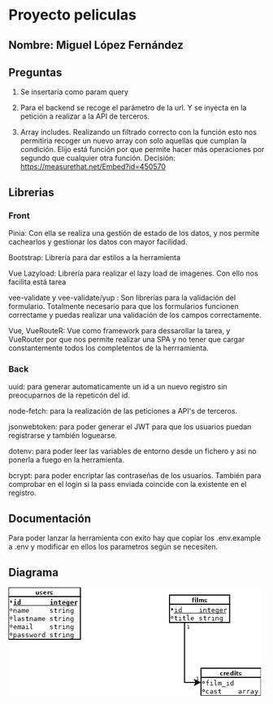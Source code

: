 # Proyecto peliculas

## Nombre: Miguel López Fernández

## Preguntas

1. Se insertaría como param query

2. Para el backend se recoge el parámetro de la url. Y se inyecta en la petición a realizar a la API de terceros.

3. Array includes. Realizando un filtrado correcto con la función esto nos permitiria recoger un nuevo array con solo aquellas que cumplan la condición.
Elijo está función por que permite hacer más operaciones por segundo que cualquier otra función. Decisión: https://measurethat.net/Embed?id=450570


## Librerias

### Front

Pinia: Con ella se realiza una gestión de estado de los datos, y nos permite cachearlos y gestionar los datos con mayor facilidad.

Bootstrap: Librería para dar estilos a la herramienta

Vue Lazyload: Librería para realizar el lazy load de imagenes. Con ello nos facilita está tarea

vee-validate y vee-validate/yup : Son librerías para la validación del formulario. Totalmente necesario para que los formularios funcionen correctame y puedas realizar una validación de los campos correctamente.

Vue, VueRouteR: Vue como framework para dessarollar la tarea, y VueRouter por que nos permite realizar una SPA y no tener que cargar constantemente todos los completentos de la herrramienta.

### Back

uuid: para generar automaticamente un id a un nuevo registro sin preocuparnos de la repeticón del id.

node-fetch: para la realización de las peticiones a API's de terceros.

jsonwebtoken: para poder generar el JWT para que los usuarios puedan registrarse y también loguearse.

dotenv: para poder leer las variables de entorno desde un fichero y asi no ponerla a fuego en la herramienta.

bcrypt: para poder encriptar las contraseñas de los usuarios. También para comprobar en el login si la pass enviada coincide con la existente en el registro.


## Documentación

Para poder lanzar la herramienta con exito hay que copiar los .env.example a .env y modificar en ellos los parametros según se necesiten.


## Diagrama
![Diagrama](Diagrama1.png)